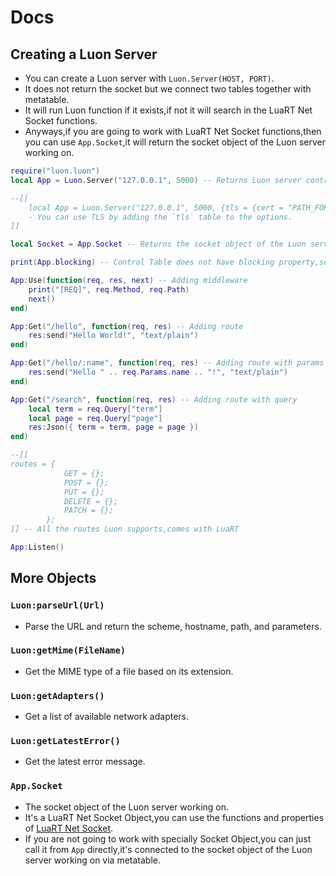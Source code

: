 # Docs

## Creating a Luon Server
- You can create a Luon server with `Luon.Server(HOST, PORT)`.
- It does not return the socket but we connect two tables together with metatable.
- It will run Luon function if it exists,if not it will search in the LuaRT Net Socket functions.
- Anyways,if you are going to work with LuaRT Net Socket functions,then you can use `App.Socket`,it will return the socket object of the Luon server working on.
```lua
require("luon.luon")
local App = Luon.Server("127.0.0.1", 5000) -- Returns Luon server control table that delegates socket calls via metatable

--[[
    local App = Luon.Server("127.0.0.1", 5000, {tls = {cert = "PATH_FOR_PFX", password = "PASSWORD"}})
    - You can use TLS by adding the `tls` table to the options.
]]

local Socket = App.Socket -- Returns the socket object of the Luon server working on

print(App.blocking) -- Control Table does not have blocking property,so it connects to LuaRT Net Socket functions and gets blocking property.

App:Use(function(req, res, next) -- Adding middleware
    print("[REQ]", req.Method, req.Path)
    next()
end)

App:Get("/hello", function(req, res) -- Adding route
    res:send("Hello World!", "text/plain")
end)

App:Get("/hello/:name", function(req, res) -- Adding route with params
    res:send("Hello " .. req.Params.name .. "!", "text/plain")
end)

App:Get("/search", function(req, res) -- Adding route with query
    local term = req.Query["term"]
    local page = req.Query["page"]
    res:Json({ term = term, page = page })
end)

--[[
routes = {
            GET = {};
            POST = {};
            PUT = {};
            DELETE = {};
            PATCH = {};
        };
]] -- All the routes Luon supports,comes with LuaRT

App:Listen()
```

## More Objects
### `Luon:parseUrl(Url)`
- Parse the URL and return the scheme, hostname, path, and parameters.

### `Luon:getMime(FileName)`
- Get the MIME type of a file based on its extension.

### `Luon:getAdapters()`
- Get a list of available network adapters.

### `Luon:getLatestError()`
- Get the latest error message.

### `App.Socket`
- The socket object of the Luon server working on.
- It's a LuaRT Net Socket Object,you can use the functions and properties of [LuaRT Net Socket](https://luart.org/doc/net/Socket.html).
- If you are not going to work with specially Socket Object,you can just call it from `App` directly,it's connected to the socket object of the Luon server working on via metatable.
